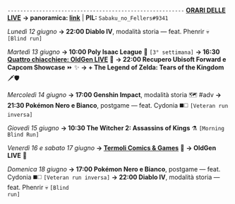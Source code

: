 <code>--------------------------------------------------------</code>
<b><u>ORARI DELLE LIVE</u></b>
<b>→ panoramica: <a href="https://trello.com/b/iKwdSGf3/sabaku">link</a></b> | <b>PIL:</b> <code>Sabaku_no_Fellers#9341</code>

<i>Lunedì 12 giugno</i>
<b>→ 22:00 Diablo IV</b>, modalità storia — feat. Phenrir 💀 <code>[Blind run]</code> 

<i>Martedì 13 giugno</i>
<b>→ 10:00 Poly Isaac League</b> 🏉 <code>[3° settimana]</code>
<b>→ 16:30 <a href="https://www.twitch.tv/oldgenproject">Quattro chiacchiere: OldGen LIVE</a></b> 💬
<b>→ 22:00 Recupero Ubisoft Forward e Capcom Showcase</b> ⏩ ✨
<b>→ + The Legend of Zelda: Tears of the Kingdom</b> 🗡️🛡️

<i>Mercoledì 14 giugno</i>
<b>→ 17:00 Genshin Impact</b>, modalità storia 🗺️ #adv
<b>→ 21:30 Pokémon Nero e Bianco</b>, postgame — feat. Cydonia ◼️◻️ <code>[Veteran run inversa]</code>

<i>Giovedì 15 giugno</i>
<b>→ 10:30 The Witcher 2: Assassins of Kings</b> ⚗️ <code>[Morning Blind Run]</code>

<i>Venerdì 16 e sabato 17 giugno</i>
<b>→ <a href="https://www.termolicomics.it/">Termoli Comics & Games</a></b> 📔
<b>→ OldGen LIVE</b> 💬

<i>Domenica 18 giugno</i>
<b>→ 17:00 Pokémon Nero e Bianco</b>, postgame — feat. Cydonia ◼️◻️ <code>[Veteran run inversa]</code>
<b>→ 22:00 Diablo IV</b>, modalità storia — feat. Phenrir 💀 <code>[Blind run]</code>
